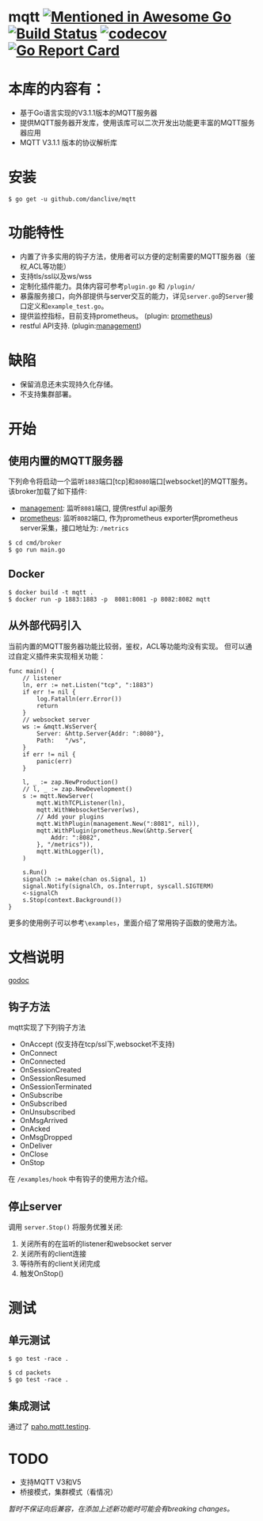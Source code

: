 # mqtt [![Mentioned in Awesome Go](https://awesome.re/mentioned-badge.svg)](https://github.com/avelino/awesome-go) [![Build Status](https://travis-ci.org/danclive/mqtt.svg?branch=master)](https://travis-ci.org/danclive/mqtt) [![codecov](https://codecov.io/gh/danclive/mqtt/branch/master/graph/badge.svg)](https://codecov.io/gh/danclive/mqtt) [![Go Report Card](https://goreportcard.com/badge/github.com/danclive/mqtt)](https://goreportcard.com/report/github.com/danclive/mqtt)

# 本库的内容有：
* 基于Go语言实现的V3.1.1版本的MQTT服务器
* 提供MQTT服务器开发库，使用该库可以二次开发出功能更丰富的MQTT服务器应用
* MQTT V3.1.1 版本的协议解析库

# 安装
```$ go get -u github.com/danclive/mqtt```

# 功能特性
* 内置了许多实用的钩子方法，使用者可以方便的定制需要的MQTT服务器（鉴权,ACL等功能）
* 支持tls/ssl以及ws/wss
* 定制化插件能力。具体内容可参考`plugin.go` 和 `/plugin/`
* 暴露服务接口，向外部提供与server交互的能力，详见`server.go`的`Server`接口定义和`example_test.go`。
* 提供监控指标，目前支持prometheus。 (plugin: [prometheus](https://github.com/danclive/mqtt/blob/master/plugin/prometheus/READEME.md))
* restful API支持. (plugin:[management](https://github.com/danclive/mqtt/blob/master/plugin/management/READEME.md))


# 缺陷
* 保留消息还未实现持久化存储。
* 不支持集群部署。


# 开始

## 使用内置的MQTT服务器
下列命令将启动一个监听`1883`端口[tcp]和`8080`端口[websocket]的MQTT服务。
该broker加载了如下插件:
 * [management](https://github.com/danclive/mqtt/blob/master/plugin/management/README.md): 监听`8081`端口, 提供restful api服务
 * [prometheus](https://github.com/danclive/mqtt/blob/master/plugin/prometheus/README.md): 监听`8082`端口, 作为prometheus exporter供prometheus server采集，接口地址为: `/metrics`

```
$ cd cmd/broker
$ go run main.go
```
## Docker
```
$ docker build -t mqtt .
$ docker run -p 1883:1883 -p  8081:8081 -p 8082:8082 mqtt
```
## 从外部代码引入
当前内置的MQTT服务器功能比较弱，鉴权，ACL等功能均没有实现。
但可以通过自定义插件来实现相关功能：
```
func main() {
	// listener
	ln, err := net.Listen("tcp", ":1883")
	if err != nil {
		log.Fatalln(err.Error())
		return
	}
	// websocket server
	ws := &mqtt.WsServer{
		Server: &http.Server{Addr: ":8080"},
		Path:   "/ws",
	}
	if err != nil {
		panic(err)
	}

	l, _ := zap.NewProduction()
	// l, _ := zap.NewDevelopment()
	s := mqtt.NewServer(
		mqtt.WithTCPListener(ln),
		mqtt.WithWebsocketServer(ws),
		// Add your plugins
		mqtt.WithPlugin(management.New(":8081", nil)),
		mqtt.WithPlugin(prometheus.New(&http.Server{
			Addr: ":8082",
		}, "/metrics")),
		mqtt.WithLogger(l),
	)

	s.Run()
	signalCh := make(chan os.Signal, 1)
	signal.Notify(signalCh, os.Interrupt, syscall.SIGTERM)
	<-signalCh
	s.Stop(context.Background())
}
```
更多的使用例子可以参考`\examples`，里面介绍了常用钩子函数的使用方法。


# 文档说明
[godoc](https://www.godoc.org/github.com/danclive/mqtt)
## 钩子方法
mqtt实现了下列钩子方法
* OnAccept  (仅支持在tcp/ssl下,websocket不支持)
* OnConnect
* OnConnected
* OnSessionCreated
* OnSessionResumed
* OnSessionTerminated
* OnSubscribe
* OnSubscribed
* OnUnsubscribed
* OnMsgArrived
* OnAcked
* OnMsgDropped
* OnDeliver
* OnClose
* OnStop

在 `/examples/hook` 中有钩子的使用方法介绍。

## 停止server
调用 `server.Stop()` 将服务优雅关闭:
1. 关闭所有的在监听的listener和websocket server
2. 关闭所有的client连接
3. 等待所有的client关闭完成
4. 触发OnStop()

# 测试
## 单元测试
```
$ go test -race .
```
```
$ cd packets
$ go test -race .
```
## 集成测试
通过了 [paho.mqtt.testing](https://github.com/eclipse/paho.mqtt.testing).



# TODO
* 支持MQTT V3和V5
* 桥接模式，集群模式（看情况）

*暂时不保证向后兼容，在添加上述新功能时可能会有breaking changes。*